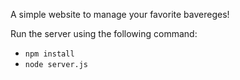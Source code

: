 A simple website to manage your favorite bavereges!

Run the server using the following command:

* `npm install`
* `node server.js`
